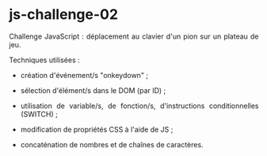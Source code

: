 # js-challenge-02
<p align="justify">Challenge JavaScript : déplacement au clavier d'un pion sur un plateau de jeu.</p>
<p align="justify">Techniques utilisées :</p>
<ul>
  <li><p align="justify">création d'événement/s "onkeydown" ;</p></li>
  <li><p align="justify">sélection d'élément/s dans le DOM (par ID) ;</p></li>
  <li><p align="justify">utilisation de variable/s, de fonction/s, d'instructions conditionnelles (SWITCH) ;</p></li>
  <li><p align="justify">modification de propriétés CSS à l'aide de JS ;</p></li>
  <li><p align="justify">concaténation de nombres et de chaînes de caractères.</p></li>
</ul>
